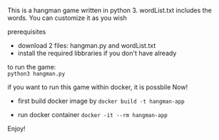 This is a hangman game written in python 3.
wordList.txt includes the words. You can customize it as you wish

prerequisites
* download 2 files: hangman.py and wordList.txt
* install the required libbraries if you don't have already

to run the game: <br>
`python3 hangman.py`

if you want to run this game within docker, it is possbile Now!
* first build docker image by
`docker build -t hangman-app `

* run docker container
`docker -it --rm hangman-app`

Enjoy!
